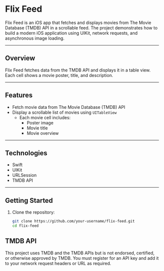 # Flix Feed

Flix Feed is an iOS app that fetches and displays movies from The Movie Database (TMDB) API in a scrollable feed. The project demonstrates how to build a modern iOS application using UIKit, network requests, and asynchronous image loading.

---

## Overview

Flix Feed fetches data from the TMDB API and displays it in a table view. Each cell shows a movie poster, title, and description.

---

## Features

- Fetch movie data from The Movie Database (TMDB) API
- Display a scrollable list of movies using `UITableView`
  - Each movie cell includes:
    - Poster image
    - Movie title
    - Movie overview

---

## Technologies

- Swift
- UIKit
- URLSession
- TMDB API

---

## Getting Started

1. Clone the repository:
   ```bash
   git clone https://github.com/your-username/flix-feed.git
   cd flix-feed

## TMDB API
This project uses TMDB and the TMDB APIs but is not endorsed, certified, or otherwise approved by TMDB. You must register for an API key and add it to your network request headers or URL as required. 
